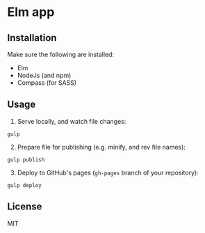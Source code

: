# Elm app

## Installation

Make sure the following are installed:

* Elm
* NodeJs (and npm)
* Compass (for SASS)

## Usage

1. Serve locally, and watch file changes:

`gulp`

2. Prepare file for publishing (e.g. minify, and rev file names):

`gulp publish`

3. Deploy to GitHub's pages (`gh-pages` branch of your repository):

`gulp deploy`


## License

MIT
